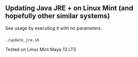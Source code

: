 Updating Java JRE + on Linux Mint (and hopefully other similar systems)
--------------------------

See usage by executing it with no parameters.

###

```
./update_jre.sh
```

Tested on Linux Mint Maya 13 LTS

